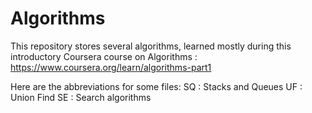 # Algorithms
This repository stores several algorithms, learned mostly during this introductory Coursera course on Algorithms : https://www.coursera.org/learn/algorithms-part1

Here are the abbreviations for some files:
SQ  : Stacks and Queues
UF  : Union Find
SE  : Search algorithms
